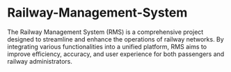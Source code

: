# Railway-Management-System
The Railway Management System (RMS) is a comprehensive project designed to streamline and enhance the operations of railway networks. By integrating various functionalities into a unified platform, RMS aims to improve efficiency, accuracy, and user experience for both passengers and railway administrators.
